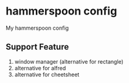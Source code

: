 # hammerspoon config

My hammerspoon config

## Support Feature

1. window manager (alternative for rectangle)
2. alternative for alfred
3. alternative for cheetsheet

